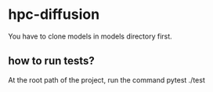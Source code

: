 # hpc-diffusion
You have to clone models in models directory first.

## how to run tests?
At the root path of the project, run the command
pytest ./test